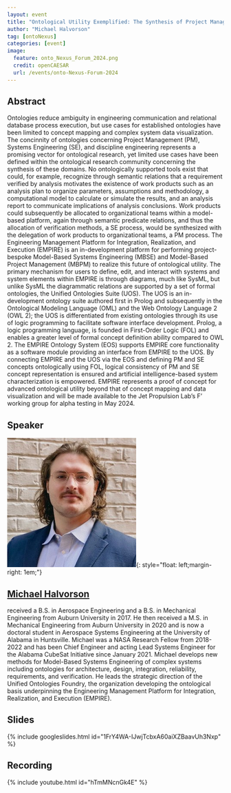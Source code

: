 ```yaml
---
layout: event
title: "Ontological Utility Exemplified: The Synthesis of Project Management and Systems Engineering within EMPIRE"
author: "Michael Halvorson"
tag: [ontoNexus]
categories: [event]
image:
  feature: onto_Nexus_Forum_2024.png
  credit: openCAESAR
  url: /events/onto-Nexus-Forum-2024
---
```


## Abstract

Ontologies reduce ambiguity in engineering communication and relational database process execution, but use cases for established ontologies have been limited to concept mapping and complex system data visualization. The concinnity of ontologies concerning Project Management (PM), Systems Engineering (SE), and discipline engineering represents a promising vector for ontological research, yet limited use cases have been defined within the ontological research community concerning the synthesis of these domains. No ontologically supported tools exist that could, for example, recognize through semantic relations that a requirement verified by analysis motivates the existence of work products such as an analysis plan to organize parameters, assumptions and methodology, a computational model to calculate or simulate the results, and an analysis report to communicate implications of analysis conclusions. Work products could subsequently be allocated to organizational teams within a model-based platform, again through semantic predicate relations, and thus the allocation of verification methods, a SE process, would be synthesized with the delegation of work products to organizational teams, a PM process. The Engineering Management Platform for Integration, Realization, and Execution (EMPIRE) is an in-development platform for performing project-bespoke Model-Based Systems Engineering (MBSE) and Model-Based Project Management (MBPM) to realize this future of ontological utility. The primary mechanism for users to define, edit, and interact with systems and system elements within EMPIRE is through diagrams, much like SysML, but unlike SysML the diagrammatic relations are supported by a set of formal ontologies, the Unified Ontologies Suite (UOS). The UOS is an in-development ontology suite authored first in Prolog and subsequently in the Ontological Modeling Language (OML) and the Web Ontology Language 2 (OWL 2); the UOS is differentiated from existing ontologies through its use of logic programming to facilitate software interface development. Prolog, a logic programming language, is founded in First-Order Logic (FOL) and enables a greater level of formal concept definition ability compared to OWL 2. The EMPIRE Ontology System (EOS) supports EMPIRE core functionality as a software module providing an interface from EMPIRE to the UOS. By connecting EMPIRE and the UOS via the EOS and defining PM and SE concepts ontologically using FOL, logical consistency of PM and SE concept representation is ensured and artificial intelligence-based system characterization is empowered. EMPIRE represents a proof of concept for advanced ontological utility beyond that of concept mapping and data visualization and will be made available to the Jet Propulsion Lab’s F’ working group for alpha testing in May 2024.

## Speaker

![Michael Halvorson](img/Halvorson.jpg){: style="float: left;margin-right: 1em;"}

<h2><a href="mailto:mch0043@uah.edu">Michael Halvorson</a></h2> received a B.S. in Aerospace Engineering and a B.S. in Mechanical Engineering from Auburn University in 2017. He then received a M.S. in Mechanical Engineering from Auburn University in 2020 and is now a doctoral student in Aerospace Systems Engineering at the University of Alabama in Huntsville. Michael was a NASA Research Fellow from 2018-2022 and has been Chief Engineer and acting Lead Systems Engineer for the Alabama CubeSat Initiative since January 2021. Michael develops new methods for Model-Based Systems Engineering of complex systems including ontologies for architecture, design, integration, reliability, requirements, and verification. He leads the strategic direction of the Unified Ontologies Foundry, the organization developing the ontological basis underpinning the Engineering Management Platform for Integration, Realization, and Execution (EMPIRE).

## Slides

{% include googleslides.html id="1FrY4WA-IJwjTcbxA60aiXZBaavUh3Nxp" %}

## Recording

{% include youtube.html id="hTmMNcnGk4E" %}